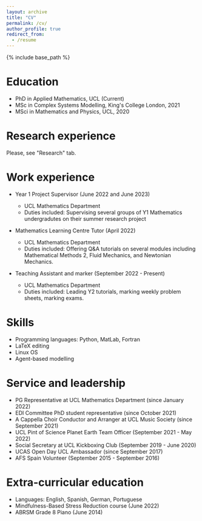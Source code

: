 ```yaml
---
layout: archive
title: "CV"
permalink: /cv/
author_profile: true
redirect_from:
  - /resume
---
```


{% include base_path %}

Education
======
* PhD in Applied Mathematics, UCL (Current)
* MSc in Complex Systems Modelling, King's College London, 2021
* MSci in Mathematics and Physics, UCL, 2020

Research experience
======

Please, see "Research" tab.
  
Work experience
======
* Year 1 Project Supervisor (June 2022 and June 2023)
  * UCL Mathematics Department
  * Duties included: Supervising several groups of Y1 Mathematics undergradutes on their summer research project

* Mathematics Learning Centre Tutor (April 2022)
  * UCL Mathematics Department
  * Duties included: Offering Q&A tutorials on several modules including Mathematical Methods 2, Fluid Mechanics, and Newtonian Mechanics.

* Teaching Assistant and marker (September 2022 - Present)
  * UCL Mathematics Department
  * Duties included: Leading Y2 tutorials, marking weekly problem sheets, marking exams.
  
Skills
======
* Programming languages: Python, MatLab, Fortran
* LaTeX editing
* Linux OS
* Agent-based modelling


Service and leadership
======
* PG Representative at UCL Mathematics Department (since January 2022)
* EDI Committee PhD student representative (since October 2021)
* A Cappella Choir Conductor and Arranger at UCL Music Society (since September 2021)
* UCL Pint of Science Planet Earth Team Officer (September 2021 - May 2022)
* Social Secretary at UCL Kickboxing Club (September 2019 - June 2020)
* UCAS Open Day UCL Ambassador (since September 2017)
* AFS Spain Volunteer (September 2015 - September 2016)


Extra-curricular education
======
* Languages: English, Spanish, German, Portuguese
* Mindfulness-Based Stress Reduction course (June 2022)
* ABRSM Grade 8 Piano (June 2014)



 
<!--  ![Mathematical modelling of protein aggregation in sickle cell disease](/images/poster_1.png) -->
